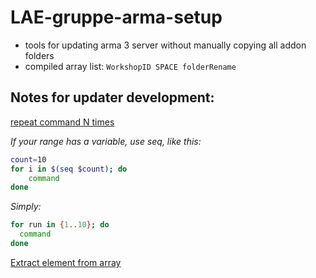 # LAE-gruppe-arma-setup

- tools for updating arma 3 server without manually copying all addon folders
- compiled array list: `WorkshopID SPACE folderRename`


## Notes for updater development:
[repeat command N times](https://stackoverflow.com/questions/3737740/is-there-a-better-way-to-run-a-command-n-times-in-bash)

_If your range has a variable, use seq, like this:_

```bash
count=10
for i in $(seq $count); do
    command
done
```

_Simply:_

```bash
for run in {1..10}; do
  command
done
```

[Extract element from array](https://stackoverflow.com/questions/15685736/how-to-extract-a-particular-element-from-an-array-in-bash)
